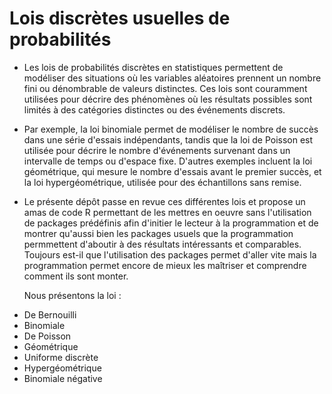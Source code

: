 # Lois discrètes usuelles de probabilités 

* Les lois de probabilités discrètes en statistiques permettent de
  modéliser des situations où les variables aléatoires prennent un
  nombre fini ou dénombrable de valeurs distinctes. Ces lois sont
  couramment utilisées pour décrire des phénomènes où les résultats
  possibles sont limités à des catégories distinctes ou des événements
  discrets.

* Par exemple, la loi binomiale permet de modéliser le nombre de succès
  dans une série d'essais indépendants, tandis que la loi de Poisson est
  utilisée pour décrire le nombre d'événements survenant dans un
  intervalle de temps ou d'espace fixe. D'autres exemples incluent la
  loi géométrique, qui mesure le nombre d'essais avant le premier
  succès, et la loi hypergéométrique, utilisée pour des échantillons
  sans remise.

* Le présente dépôt passe en revue ces différentes lois et propose un amas de code
  R permettant de les mettres en oeuvre sans l'utilisation de packages prédéfinis afin
  d'initier le lecteur à la programmation et de montrer qu'aussi bien les packages usuels
  que la programmation permmettent d'aboutir à des résultats intéressants et comparables.
  Toujours est-il que l'utilisation des packages permet d'aller vite mais la programmation
  permet encore de mieux les maîtriser et comprendre comment ils sont monter.

  Nous présentons la loi :

- De Bernouilli
- Binomiale
- De Poisson
- Géométrique
- Uniforme discrète
- Hypergéométrique
- Binomiale négative
